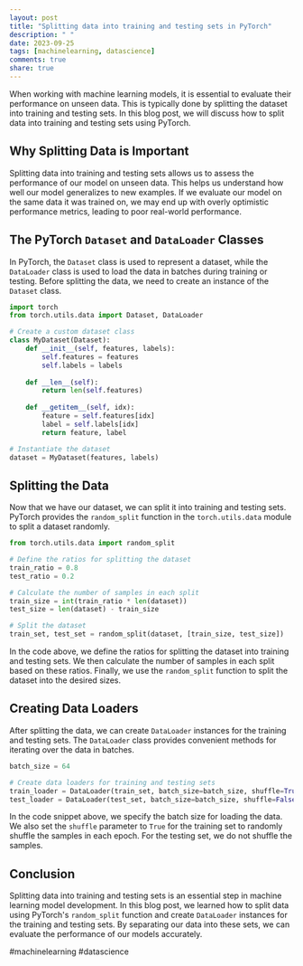 ```yaml
---
layout: post
title: "Splitting data into training and testing sets in PyTorch"
description: " "
date: 2023-09-25
tags: [machinelearning, datascience]
comments: true
share: true
---
```


When working with machine learning models, it is essential to evaluate their performance on unseen data. This is typically done by splitting the dataset into training and testing sets. In this blog post, we will discuss how to split data into training and testing sets using PyTorch.

## Why Splitting Data is Important

Splitting data into training and testing sets allows us to assess the performance of our model on unseen data. This helps us understand how well our model generalizes to new examples. If we evaluate our model on the same data it was trained on, we may end up with overly optimistic performance metrics, leading to poor real-world performance.

## The PyTorch `Dataset` and `DataLoader` Classes

In PyTorch, the `Dataset` class is used to represent a dataset, while the `DataLoader` class is used to load the data in batches during training or testing. Before splitting the data, we need to create an instance of the `Dataset` class.

```python
import torch
from torch.utils.data import Dataset, DataLoader

# Create a custom dataset class
class MyDataset(Dataset):
    def __init__(self, features, labels):
        self.features = features
        self.labels = labels
        
    def __len__(self):
        return len(self.features)
    
    def __getitem__(self, idx):
        feature = self.features[idx]
        label = self.labels[idx]
        return feature, label

# Instantiate the dataset
dataset = MyDataset(features, labels)
```

## Splitting the Data

Now that we have our dataset, we can split it into training and testing sets. PyTorch provides the `random_split` function in the `torch.utils.data` module to split a dataset randomly.

```python
from torch.utils.data import random_split

# Define the ratios for splitting the dataset
train_ratio = 0.8
test_ratio = 0.2

# Calculate the number of samples in each split
train_size = int(train_ratio * len(dataset))
test_size = len(dataset) - train_size

# Split the dataset
train_set, test_set = random_split(dataset, [train_size, test_size])
```

In the code above, we define the ratios for splitting the dataset into training and testing sets. We then calculate the number of samples in each split based on these ratios. Finally, we use the `random_split` function to split the dataset into the desired sizes.

## Creating Data Loaders

After splitting the data, we can create `DataLoader` instances for the training and testing sets. The `DataLoader` class provides convenient methods for iterating over the data in batches.

```python
batch_size = 64

# Create data loaders for training and testing sets
train_loader = DataLoader(train_set, batch_size=batch_size, shuffle=True)
test_loader = DataLoader(test_set, batch_size=batch_size, shuffle=False)
```

In the code snippet above, we specify the batch size for loading the data. We also set the `shuffle` parameter to `True` for the training set to randomly shuffle the samples in each epoch. For the testing set, we do not shuffle the samples.

## Conclusion

Splitting data into training and testing sets is an essential step in machine learning model development. In this blog post, we learned how to split data using PyTorch's `random_split` function and create `DataLoader` instances for the training and testing sets. By separating our data into these sets, we can evaluate the performance of our models accurately. 

#machinelearning #datascience